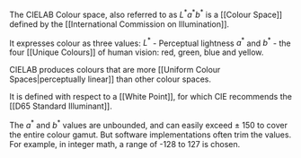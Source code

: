 The CIELAB Colour space, also referred to as $L^*a^*b^*$ is a [[Colour Space]] defined by the [[International Commission on Illumination]].

It expresses colour as three values:
$L^*$ - Perceptual lightness
$a^*$ and $b^*$ - the four [[Unique Colours]] of human vision: red, green, blue and yellow.

CIELAB produces colours that are more [[Uniform Colour Spaces|perceptually linear]] than other colour spaces.

It is defined with respect to a [[White Point]], for which CIE recommends the [[D65 Standard Illuminant]].

The $a^*$ and $b^*$ values are unbounded, and can easily exceed $\pm$ 150 to cover the entire colour gamut. But software implementations often trim the values. For example, in integer math, a range of -128 to 127 is chosen.
